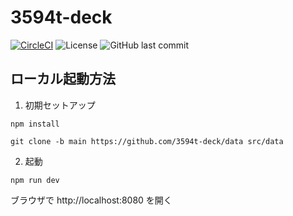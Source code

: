# 3594t-deck

[![CircleCI](https://circleci.com/gh/3594t-deck/3594t-deck.github.io.svg?style=shield)](https://circleci.com/gh/3594t-deck/3594t-deck.github.io)
![License](https://img.shields.io/github/license/3594t-deck/3594t-deck.github.io.svg)
![GitHub last commit](https://img.shields.io/github/last-commit/3594t-deck/3594t-deck.github.io/develop.svg)

## ローカル起動方法

1. 初期セットアップ

```shell
npm install

git clone -b main https://github.com/3594t-deck/data src/data
```

2. 起動

```shell
npm run dev
```

ブラウザで http://localhost:8080 を開く
